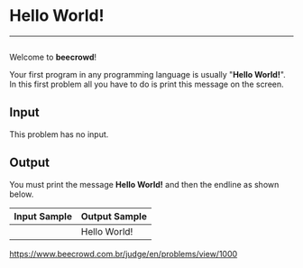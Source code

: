 # Hello World!

---

<img src="https://resources.beecrowd.com.br/gallery/images/problems/UOJ_1000.png" title="" alt="" data-align="center">

Welcome to **beecrowd**!

Your first program in any programming language is usually "**Hello World!**". In this first problem all you have to do is print this message on the screen.

## Input

This problem has no input.

## Output

You must print the message **Hello World!** and then the endline as shown below.

| Input Sample | Output Sample |
| ------------ | ------------- |
|              | Hello World!  |

https://www.beecrowd.com.br/judge/en/problems/view/1000
